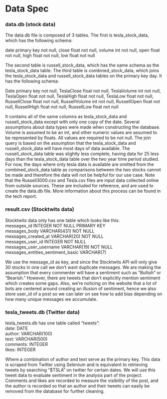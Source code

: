 # Data Spec
### data.db (stock data)
The data.db file is composed of 3 tables. The first is tesla_stock_data, which has the following schema:  

date primary key not null, close float not null, volume int not null, open float not null, high float not null, low float not null  

The second table is russell_stock_data, which has the same schema as the tesla_stock_data table. The third table is combined_stock_data, which joins the tesla_stock_data and russell_stock_data tables on the primary key day. It has the following schema:  

Date primary key not null, TeslaClose float not null, TeslaVolume int not null, TeslaOpen float not null, TeslaHigh float not null, TeslaLow float not null, RussellClose float not null, RussellVolume int not null, RussellOpen float not null, RussellHigh float not null, RussellLow float not null  

It contains all of the same columns as tesla_stock_data and russell_stock_data except with only one copy of the date. 
Several assumptions about data types were made when constructing the database. Volume is assumed to be an int, and other numeric values are assumed to be represented by floats. All values are required to be not null. 
The join query is based on the assumption that the tesla_stock_data and russell_stock_data will have most days of data available. The russell_stock_data table was slightly less complete, having data for 25 less days than the tesla_stock_data table over the two year time period studied. For now, the days where only tesla data is available are omitted from the combined_stock_data table as comparisons between the two stocks cannot be made and therefore the data will not be helpful for our use case. 
Note that the Russell3000.csv and Tesla.csv files are input data collected online from outside sources. These are included for reference, and are used to create the data.db file. More information about this process can be found in the tech report. 

### result.csv (Stocktwits data)
Stocktwits data only has one table which looks like this:   
   messages_id                       INTEGER  NOT NULL PRIMARY KEY   
   messages_body                     VARCHAR(431) NOT NULL  
   messages_created_at               VARCHAR(20) NOT NULL  
   messages_user_id                  INTEGER  NOT NULL  
   messages_user_username            VARCHAR(19) NOT NULL  
   messages_entities_sentiment_basic VARCHAR(7)  

We use the message_id as key, and since the Stocktwits API will only give 30 stocks in one call we don’t want duplicate messages. We are making the assumption that every commenter will have a sentiment such as “Bullish” or “Bearish.” However, there are tweets that don’t explicitly mention sentiment which creates some gaps. Also, we’re noticing on the website that a lot of bots are centered around creating an illusion of sentiment, hence we also store user_id of a post so we can later on see how to add bias depending on how many unique messages we accumulate. 

### tesla_tweets.db (Twitter data)
tesla_tweets.db has one table called “tweets”:   
	date:  		DATE  
	author: 	VARCHAR(100)  
	text: 		VARCHAR(500)  
	comments:	INTEGER  
	likes:	 	INTEGER  

Where a combination of author and text serve as the primary key. This data is scraped from Twitter using Selenium and is equivalent to retrieving tweets by searching “$TSLA” on twitter for certain dates. We will use this tweet data to evaluate sentiment in the analysis part of the project. Comments and likes are recorded to measure the visibility of the post, and the author is recorded so that an author and their tweets can easily be removed from the database for further cleaning. 

